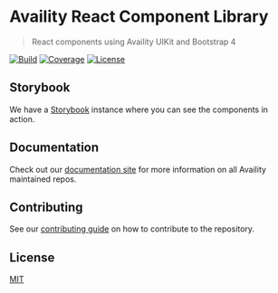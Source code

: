# Availity React Component Library

> React components using Availity UIKit and Bootstrap 4

[![Build](https://img.shields.io/github/actions/workflow/status/availity/availity-react/deploy.yml)](https://github.com/Availity/availity-react/actions/workflows/deploy.yml)
[![Coverage](https://img.shields.io/codecov/c/github/Availity/availity-react?style=for-the-badge)](https://codecov.io/gh/Availity/availity-react)
[![License](https://img.shields.io/badge/license-MIT-blue.svg?style=for-the-badge&logo=MIT)](http://opensource.org/licenses/MIT)

## Storybook

We have a [Storybook](https://availity.github.io/availity-react/storybook) instance where you can see the components in action.

## Documentation

Check out our [documentation site](https://availity.github.io/availity-react) for more information on all Availity maintained repos.

## Contributing

See our [contributing guide](./.github/CONTRIBUTING.md) on how to contribute to the repository.

## License

[MIT](./LICENSE)
